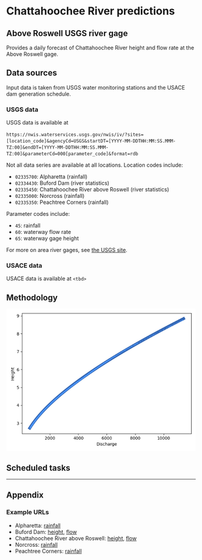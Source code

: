 # Chattahoochee River predictions
## Above Roswell USGS river gage

Provides a daily forecast of Chattahoochee River height and flow rate at the Above Roswell gage.

## Data sources

Input data is taken from USGS water monitoring stations and the USACE dam generation schedule.

### USGS data
USGS data is available at

`https://nwis.waterservices.usgs.gov/nwis/iv/?sites=[location_code]&agencyCd=USGS&startDT=[YYYY-MM-DDTHH:MM:SS.MMM-TZ:00]&endDT=[YYYY-MM-DDTHH:MM:SS.MMM-TZ:00]&parameterCd=000[parameter_code]&format=rdb`

Not all data series are available at all locations. Location codes include:

* `02335700`: Alpharetta (rainfall)
* `02334430`: Buford Dam (river statistics)
* `02335450`: Chattahoochee River above Roswell (river statistics)
* `02335000`: Norcross (rainfall)
* `02335350`: Peachtree Corners (rainfall)

Parameter codes include:

* `45`: rainfall
* `60`: waterway flow rate
* `65`: waterway gage height


For more on area river gages, see [the USGS site](https://waterdata.usgs.gov/explore/#mapCenter=34.00571203467381,-84.33156967163087&dataCollections=continuous).

### USACE data
USACE data is available at `<tbd>`

## Methodology

![text](./notebooks/graphics/height_v_discharge.png)

## Scheduled tasks

***

## Appendix
### Example URLs

* Alpharetta: [rainfall](https://nwis.waterservices.usgs.gov/nwis/iv/?sites=02335700&agencyCd=USGS&startDT=2023-07-20T13:59:56.582-04:00&endDT=2025-07-27T13:59:56.582-04:00&parameterCd=00045&format=rdb)
* Buford Dam: [height](https://nwis.waterservices.usgs.gov/nwis/iv/?sites=02334430&agencyCd=USGS&startDT=2023-07-20T23:32:41.322-04:00&endDT=2025-07-27T23:32:41.322-04:00&parameterCd=00065&format=rdb), [flow](https://nwis.waterservices.usgs.gov/nwis/iv/?sites=02334430&agencyCd=USGS&startDT=2023-07-20T23:32:41.322-04:00&endDT=2025-07-27T23:32:41.322-04:00&parameterCd=00060&format=rdb)
* Chattahoochee River above Roswell: [height](https://nwis.waterservices.usgs.gov/nwis/iv/?sites=02335450&agencyCd=USGS&startDT=2023-07-20T13:50:21.467-04:00&endDT=2025-07-27T13:50:21.467-04:00&parameterCd=00065&format=rdb), [flow](https://waterservices.usgs.gov/nwis/iv/?sites=02335450&agencyCd=USGS&startDT=2023-07-20T13:57:22.864-04:00&endDT=2025-07-27T13:57:22.864-04:00&parameterCd=00060&format=rdb)
* Norcross: [rainfall](https://waterservices.usgs.gov/nwis/iv/?sites=02335000&agencyCd=USGS&startDT=2023-07-20T23:26:54.243-04:00&endDT=2025-07-27T23:26:54.243-04:00&parameterCd=00045&format=rdb)
* Peachtree Corners: [rainfall](https://waterservices.usgs.gov/nwis/iv/?sites=02335350&agencyCd=USGS&startDT=2023-07-20T23:28:06.123-04:00&endDT=2025-07-27T23:28:06.123-04:00&parameterCd=00045&format=rdb)
